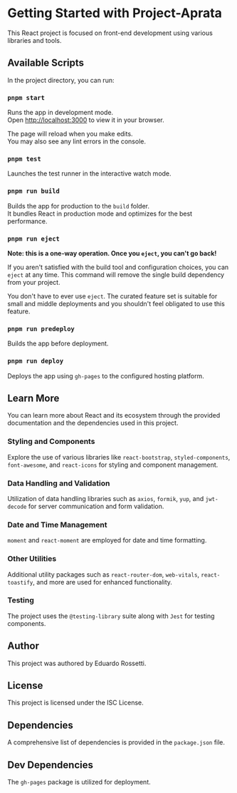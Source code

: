 # Getting Started with Project-Aprata

This React project is focused on front-end development using various libraries and tools.

## Available Scripts

In the project directory, you can run:

### `pnpm start`

Runs the app in development mode.\
Open [http://localhost:3000](http://localhost:3000) to view it in your browser.

The page will reload when you make edits.\
You may also see any lint errors in the console.

### `pnpm test`

Launches the test runner in the interactive watch mode.

### `pnpm run build`

Builds the app for production to the `build` folder.\
It bundles React in production mode and optimizes for the best performance.

### `pnpm run eject`

**Note: this is a one-way operation. Once you `eject`, you can't go back!**

If you aren't satisfied with the build tool and configuration choices, you can `eject` at any time. This command will remove the single build dependency from your project.

You don't have to ever use `eject`. The curated feature set is suitable for small and middle deployments and you shouldn't feel obligated to use this feature.

### `pnpm run predeploy`

Builds the app before deployment.

### `pnpm run deploy`

Deploys the app using `gh-pages` to the configured hosting platform.

## Learn More

You can learn more about React and its ecosystem through the provided documentation and the dependencies used in this project.

### Styling and Components

Explore the use of various libraries like `react-bootstrap`, `styled-components`, `font-awesome`, and `react-icons` for styling and component management.

### Data Handling and Validation

Utilization of data handling libraries such as `axios`, `formik`, `yup`, and `jwt-decode` for server communication and form validation.

### Date and Time Management

`moment` and `react-moment` are employed for date and time formatting.

### Other Utilities

Additional utility packages such as `react-router-dom`, `web-vitals`, `react-toastify`, and more are used for enhanced functionality.

### Testing

The project uses the `@testing-library` suite along with `Jest` for testing components.

## Author

This project was authored by Eduardo Rossetti.

## License

This project is licensed under the ISC License.

## Dependencies

A comprehensive list of dependencies is provided in the `package.json` file.

## Dev Dependencies

The `gh-pages` package is utilized for deployment.

